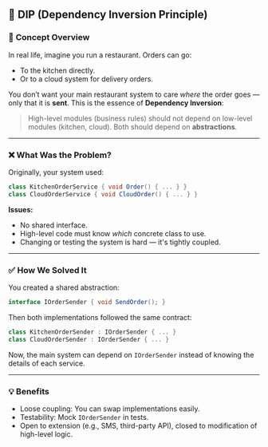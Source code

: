 ﻿## 🔧 DIP (Dependency Inversion Principle)

### 🧠 **Concept Overview**

In real life, imagine you run a restaurant. Orders can go:

* To the kitchen directly.
* Or to a cloud system for delivery orders.

You don’t want your main restaurant system to care *where* the order goes — only that it is **sent**.
This is the essence of **Dependency Inversion**:

> High-level modules (business rules) should not depend on low-level modules (kitchen, cloud).
> Both should depend on **abstractions**.

---

### ❌ **What Was the Problem?**

Originally, your system used:

```csharp
class KitchenOrderService { void Order() { ... } }
class CloudOrderService { void CloudOrder() { ... } }
```

**Issues:**

* No shared interface.
* High-level code must know *which* concrete class to use.
* Changing or testing the system is hard — it's tightly coupled.

---

### ✅ **How We Solved It**

You created a shared abstraction:

```csharp
interface IOrderSender { void SendOrder(); }
```

Then both implementations followed the same contract:

```csharp
class KitchenOrderSender : IOrderSender { ... }
class CloudOrderSender : IOrderSender { ... }
```

Now, the main system can depend on `IOrderSender` instead of knowing the details of each service.

---

### 💡 **Benefits**

* Loose coupling: You can swap implementations easily.
* Testability: Mock `IOrderSender` in tests.
* Open to extension (e.g., SMS, third-party API), closed to modification of high-level logic.

